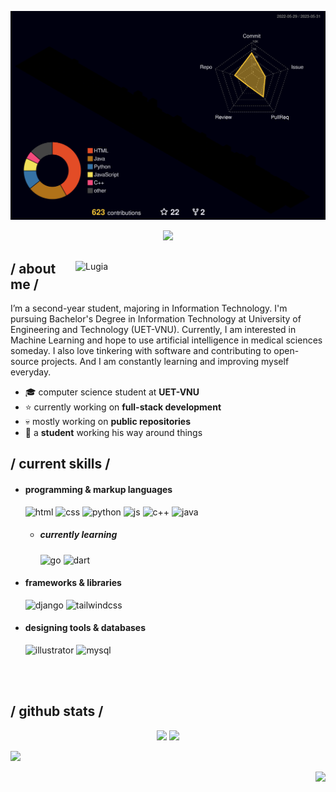 <p align="center">
  <img src="https://github.com/zhaospei/zhaospei/blob/main/profile-3d-contrib/profile-night-rainbow.svg" alt="stats"></center>
</p>

<p align = center ><img src="https://i.imgur.com/AtHdcnV.png"> </p>

<div>

<img align="right" width="400" alt="Lugia" src="https://i.imgur.com/pvqcwqK.png"/>

<h2> / about me /</h2>
  
  I’m a second-year student, majoring in Information Technology. I'm pursuing Bachelor's Degree in Information Technology at University of Engineering and Technology (UET-VNU). Currently, I am interested in Machine Learning and hope to use artificial intelligence in medical sciences someday. I also love tinkering with software and contributing to open-source projects. And I am constantly learning and improving myself everyday.
  
- :mortar_board: computer science student at **UET-VNU**  
- ⭐ currently working on **full-stack development**
- 💀 mostly working on **public repositories**
- 👾 a **student** working his way around things
  
<h2> / current skills / </h2>
  
- <h4> programming & markup languages </h4>
  
  <img src = "https://img.shields.io/badge/HTML5-E34F26?style=for-the-badge&logo=html5&logoColor=white" alt = "html" />
  <img src = "https://img.shields.io/badge/CSS3-1572B6?style=for-the-badge&logo=css3&logoColor=white" alt = "css" />
  <img src = "https://img.shields.io/badge/python-3670A0?style=for-the-badge&logo=python&logoColor=ffdd54" alt = "python" />
  <img src = "https://img.shields.io/badge/JavaScript-323330?style=for-the-badge&logo=javascript&logoColor=F7DF1E" alt = "js" />
  <img src = "https://img.shields.io/badge/c++-%2300599C.svg?style=for-the-badge&logo=c%2B%2B&logoColor=white" alt = "c++" />
  <img src = "https://img.shields.io/badge/java-%23ED8B00.svg?style=for-the-badge&logo=openjdk&logoColor=white" alt = "java" />
  
  - <h5> currently learning </h5>

    <img src = "https://img.shields.io/badge/go-%2300ADD8.svg?style=for-the-badge&logo=go&logoColor=white" alt = "go" />
    <img src = "https://img.shields.io/badge/dart-%230175C2.svg?style=for-the-badge&logo=dart&logoColor=white" alt = "dart" />
    
  
- <h4> frameworks & libraries </h4>
  
  <img src = "https://img.shields.io/badge/django-%23092E20.svg?style=for-the-badge&logo=django&logoColor=white" alt = "django" />
  <img src = "https://img.shields.io/badge/tailwindcss-%2338B2AC.svg?style=for-the-badge&logo=tailwind-css&logoColor=white" alt = "tailwindcss" />
  
- <h4> designing tools & databases </h4>
  <img src = "https://img.shields.io/badge/adobe%20illustrator-%23FF9A00.svg?style=for-the-badge&logo=adobe%20illustrator&logoColor=white" alt = "illustrator" />
  <img src = "https://img.shields.io/badge/mysql-%2300f.svg?style=for-the-badge&logo=mysql&logoColor=white" alt = "mysql" />
  
  
  </br></br>
 <h2> / github stats / </h2> 
 
<div align="center">
 
 ![](http://github-profile-summary-cards.vercel.app/api/cards/stats?username=zhaospei&theme=city_lights)
 ![](http://github-profile-summary-cards.vercel.app/api/cards/productive-time?username=zhaospei&theme=city_lights&utcOffset=8)
  
  </div>
  </div>

<!---
zillastar/zillastar is a ✨ special ✨ repository because its `README.md` (this file) appears on your GitHub profile.
You can click the Preview link to take a look at your changes.
--->
![](https://hit.yhype.me/github/profile?user_id=48708971)

<div align="right">
  
![](https://komarev.com/ghpvc/?username=zhaospei&color=blue&style=for-the-badge)
  
</div>
